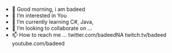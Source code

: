 - 👋 Good morning, i am badeed
- 👀 I’m interested in You
- 🌱 I’m currently learning C#, Java,
- 💞️ I’m looking to collaborate on ...
- 📫 How to reach me ... twitter.com/badeedNA twitch.tv/badeed youtube.com/badeed

<!---
badeed/badeed is a ✨ special ✨ repository because its `README.md` (this file) appears on your GitHub profile.
You can click the Preview link to take a look at your changes.
--->
